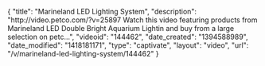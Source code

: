 {
    "title": "Marineland LED Lighting System",
    "description": "http:\/\/video.petco.com\/?v=25897 Watch this video featuring products from Marineland LED Double Bright Aquarium Lightin and buy from a large selection on petc...",
    "videoid": "144462",
    "date_created": "1394588989",
    "date_modified": "1418181171",
    "type": "captivate",
    "layout": "video",
    "url": "\/v\/marineland-led-lighting-system\/144462"
}
